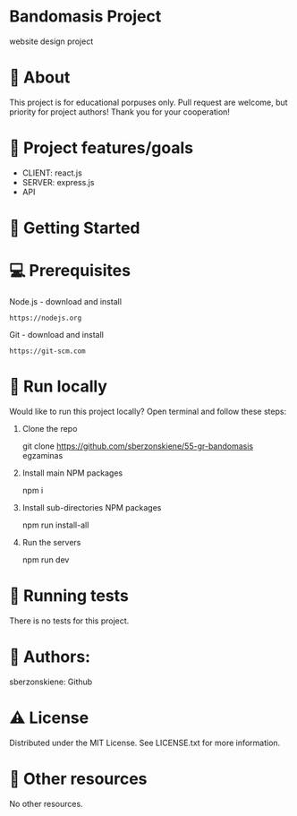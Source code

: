 # Bandomasis Project 
website design project

# 🌟 About
This project is for educational porpuses only. Pull request are welcome, but priority for project authors! Thank you for your cooperation!

# 🎯 Project features/goals
 * CLIENT: react.js
 * SERVER: express.js
 * API

# 🧰 Getting Started

# 💻 Prerequisites

Node.js - download and install

    https://nodejs.org

Git - download and install

    https://git-scm.com

# 🏃 Run locally

Would like to run this project locally? Open terminal and follow these steps:

1. Clone the repo   

    git clone https://github.com/sberzonskiene/55-gr-bandomasis egzaminas

2. Install main NPM packages

    npm i

3. Install sub-directories NPM packages

    npm run install-all

4. Run the servers

    npm run dev

# 🧪 Running tests
There is no tests for this project.

# 🌺 Authors:
sberzonskiene: Github

# ⚠️ License
Distributed under the MIT License. See LICENSE.txt for more information.

# 🔗 Other resources
No other resources.